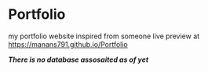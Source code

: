 # Portfolio
my portfolio website inspired from someone live  preview at 
https://manans791.github.io/Portfolio

***There is no database assosaited as of yet***
